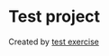 # Test project

Created by [test exercise](https://hr-challenge.interactivestandard.com/api/test/text/android)
